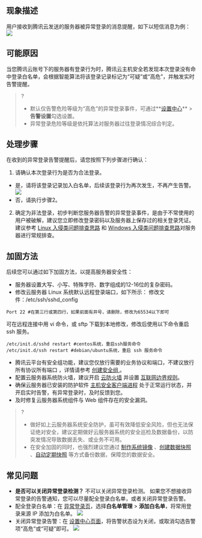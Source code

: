 
## 现象描述
用户接收到腾讯云发送的服务器被异常登录的消息提醒，如下以短信消息为例：
![](https://main.qcloudimg.com/raw/9019d3e8fb99afacb6e5f674fba9aae0.png)
## 可能原因
当您腾讯云账号下的服务器有登录行为时，腾讯云主机安全若发现本次登录没有命中登录白名单，会根据智能算法将该登录记录标记为“可疑”或“高危”，并触发实时告警提醒。
>?
>- 默认仅告警危险等级为“高危”的异常登录事件，可通过**[设置中心](https://console.cloud.tencent.com/cwp/setting)** > **告警设置**勾选设置。
>- 异常登录危险等级是依托算法对服务器过往登录情况综合判定。

## 处理步骤
在收到的异常登录告警提醒后，请您按照下列步骤进行确认：
1. 请确认本次登录行为是否为合法登录。
 - 是，请将该登录记录加入白名单，后续该登录行为再次发生，不再产生告警。
![](https://main.qcloudimg.com/raw/1eafb365dd8b4c03230085ca0d57404d.png)
 - 否，请执行步骤2。
2. 确定为非法登录，初步判断您服务器告警的异常登录事件，是由于不常使用的用户被破解，建议您立即修改登录密码以及服务器上保存过的相关登录凭证。建议参考 [Linux 入侵类问题排查思路](https://cloud.tencent.com/document/product/296/9604) 和 [Windows 入侵类问题排查思路](https://cloud.tencent.com/document/product/296/9605)对服务器进行常规排查。

## 加固方法
后续您可以通过如下加固方法，以提高服务器安全性：
 - 服务器设置大写、小写、特殊字符、数字组成的12-16位的复杂密码。
 - 修改云服务器 Linux 系统默认远程登录端口，如下所示：
修改文件：/etc/ssh/sshd_config
```
Port 22 #在第三行或第四行，如果前面有井号，请删除，修改为65534以下即可
```
可在远程连接中用 vi 命令，或 sftp 下载到本地修改，修改后使用以下命令重启 ssh 服务。
```
/etc/init.d/sshd restart #centos系统，重启ssh服务命令
/etc/init.d/ssh restart #debian/ubuntu系统，重启 ssh 服务命令
```
 - 腾讯云平台有安全组功能，建议您仅放行需要的业务协议和端口，不建议放行所有协议所有端口 ，详情请参考 [创建安全组
](https://cloud.tencent.com/document/product/215/20398)。
 - 配置云服务器系统防火墙，建议开启 [云防火墙](https://console.cloud.tencent.com/cfw) 并设置 [互联网边界规则](https://cloud.tencent.com/document/product/1132/46932)。
 - 确保云服务器已安装的防护软件 [主机安全客户端进程](https://cloud.tencent.com/document/product/296/9928) 处于正常运行状态，并开启实时告警，有异常登录时，及时反馈到您。
 - 及时修复云服务器系统组件与 Web 组件存在的安全漏洞。 
>?
>- 做好如上云服务器系统安全防护，虽可有效降低安全风险，但也无法保证绝对安全，建议定期做好云服务器系统的安全巡检及数据备份，以防突发情况导致数据丢失、或业务不可用。
>- 在安全加固的同时，也强烈建议您通过 [制作系统镜像](https://cloud.tencent.com/document/product/213/4942) 、[创建数据快照](https://cloud.tencent.com/document/product/362/5755) 、[自动定期快照](https://cloud.tencent.com/document/product/362/8191) 等方式备份数据，保障您的数据安全。
</dx-alert>

## 常见问题
- **是否可以关闭异常登录检测？**
不可以关闭异常登录检测。
如果您不想接收异常登录的告警通知，您可以尽量配全登录白名单，或者关闭异常登录告警。
 - 配全登录白名单：在 [异常登录页](https://console.cloud.tencent.com/cwp/manage/loginLog)，选择**白名单管理** > **添加白名单**，将常用登录来源 IP 添加为白名单。
 ![](https://main.qcloudimg.com/raw/2dc89ae297032a7db7ee6a6cc5125949.png)
 - 关闭异常登录告警：在 [设置中心页面](https://console.cloud.tencent.com/cwp/setting)，将告警状态设为关闭，或取消勾选告警项“高危”或“可疑”即可。
![](https://main.qcloudimg.com/raw/d88ccc1daed2ea81fd12cb64a2e50167.png)
